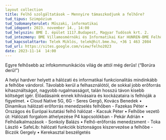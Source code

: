 ```yaml
---
layout collection
title: Felhő szolgáltatások – Mennyire támaszkodjunk a felhőre?
tud_tipus: Szimpózium
tud_tudomanyterulet: Műszaki, informatikai
tud_idopont: 2023. november 14., 14:00 
tud_helyszin: BME I. épület 1117.Budapest, Magyar Tudósok krt. 2. 
tud_intezmeny: BME Villamosmérnöki és Informatikai Kar HUNREN-BME Felhő alkalmazások kutatocsoport HUNREN-BME Informatikai Rendszerek Kutatócsoport
tud_kapcsolattarto: Telek Miklós, telek@hit.bme.hu, +36 1 463 2084
tud_url: https://sites.google.com/view/felho2023
date: 2023-11-14  14:00
---
```

Egyre felhősebb az infokommunikációs világ de attól még derűs! (“Borúra derű!”)

A helyi hardver helyett a hálózati és informatikai funkcionalitás mindinkább a felhőbe vándorol.  Távolabb kerül a felhasználótól, de sokkal jobb erőforrás kihasználtságot, nagyobb rugalmasságot, talán hosszú távon kisebb költséget igér.
Előadásaink ennek kihívásaira és kockázataira is felhívják a figyelmet.
•	Cloud Native 5G, 6G - Seres Gergő, Kovács Benedek
•	Dinamikus hálózati erőforrás menedzselés felhőben - Fazekas Péter
•	Országos és Európai kutatási felhő hálózat - Kacsuk Péter
•	Felhőbe vezető út: Hálózati forgalom áthelyezése P4 kapcsolókban - Pekár Adrián
•	Felhőalkalmazások - Sonkoly Balázs
•	Felhő-erőforrás menedzsment - Toka László 
•	SafeLib: hálózati funkciók biztonságos kiszervezése a felhőbe - Biczók Gergely
•	Kerekasztal beszélgetés
